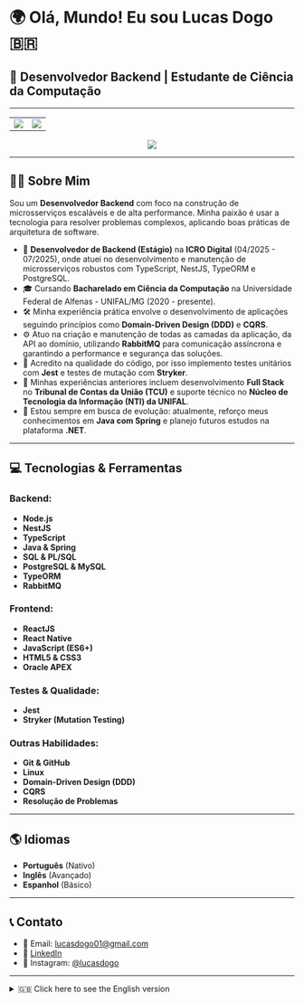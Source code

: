 # 🌍 Olá, Mundo! Eu sou Lucas Dogo 🇧🇷
## 🚀 Desenvolvedor Backend | Estudante de Ciência da Computação

-----

<table align="center">
  <tr>
    <td valign="top">
      <img src="https://github-readme-stats.vercel.app/api?username=Dogolaa&theme=react&show_icons=true&count_private=true" />
    </td>
    <td valign="center">
      <img src="https://github-readme-stats.vercel.app/api/top-langs/?username=Dogolaa&theme=react&layout=compact" />
    </td>
  </tr>
</table>
<div align="center">
  <img src="https://github-readme-streak-stats.herokuapp.com/?user=Dogolaa&theme=react" />
</div>

-----

## 👨‍💻 Sobre Mim

Sou um **Desenvolvedor Backend** com foco na construção de microsserviços escaláveis e de alta performance. Minha paixão é usar a tecnologia para resolver problemas complexos, aplicando boas práticas de arquitetura de software.

- 💼 **Desenvolvedor de Backend (Estágio)** na **ICRO Digital** (04/2025 - 07/2025), onde atuei no desenvolvimento e manutenção de microsserviços robustos com TypeScript, NestJS, TypeORM e PostgreSQL.
- 🎓 Cursando **Bacharelado em Ciência da Computação** na Universidade Federal de Alfenas - UNIFAL/MG (2020 - presente).
- 🛠️ Minha experiência prática envolve o desenvolvimento de aplicações seguindo princípios como **Domain-Driven Design (DDD)** e **CQRS**.
- ⚙️ Atuo na criação e manutenção de todas as camadas da aplicação, da API ao domínio, utilizando **RabbitMQ** para comunicação assíncrona e garantindo a performance e segurança das soluções.
- 🧪 Acredito na qualidade do código, por isso implemento testes unitários com **Jest** e testes de mutação com **Stryker**.
- 📌 Minhas experiências anteriores incluem desenvolvimento **Full Stack** no **Tribunal de Contas da União (TCU)** e suporte técnico no **Núcleo de Tecnologia da Informação (NTI) da UNIFAL**.
- 🌱 Estou sempre em busca de evolução: atualmente, reforço meus conhecimentos em **Java com Spring** e planejo futuros estudos na plataforma **.NET**.

-----

## 💻 Tecnologias & Ferramentas

### Backend:
- **Node.js**
- **NestJS**
- **TypeScript**
- **Java & Spring**
- **SQL & PL/SQL**
- **PostgreSQL & MySQL**
- **TypeORM**
- **RabbitMQ**

### Frontend:
- **ReactJS**
- **React Native**
- **JavaScript (ES6+)**
- **HTML5 & CSS3**
- **Oracle APEX**

### Testes & Qualidade:
- **Jest**
- **Stryker (Mutation Testing)**

### Outras Habilidades:
- **Git & GitHub**
- **Linux**
- **Domain-Driven Design (DDD)**
- **CQRS**
- **Resolução de Problemas**

-----

## 🌎 Idiomas
- **Português** (Nativo)
- **Inglês** (Avançado)
- **Espanhol** (Básico)

-----

## 📞 Contato
- 📧 Email: lucasdogo01@gmail.com
- 🔗 [LinkedIn](https://linkedin.com/in/lucasdogo)
- 📸 Instagram: [@lucasdogo](https://instagram.com/lucasdogo)

-----

<details>
  <summary>🇬🇧 Click here to see the English version</summary>
  
  ## 👨‍💻 About Me

  I'm a **Backend Developer** focused on building scalable, high-performance microservices. My passion is using technology to solve complex problems by applying solid software architecture practices.

  - 💼 **Backend Developer (Intern)** at **ICRO Digital** (04/2025 - 07/2025), where I worked on the development and maintenance of robust microservices with TypeScript, NestJS, TypeORM, and PostgreSQL.
  - 🎓 Studying for a **Bachelor's Degree in Computer Science** at the Federal University of Alfenas - UNIFAL/MG (2020 - present).
  - 🛠️ My practical experience involves developing applications following principles like **Domain-Driven Design (DDD)** and **CQRS**.
  - ⚙️ I work on creating and maintaining all application layers, from the API to the domain, using **RabbitMQ** for asynchronous communication and ensuring the performance and security of the solutions
